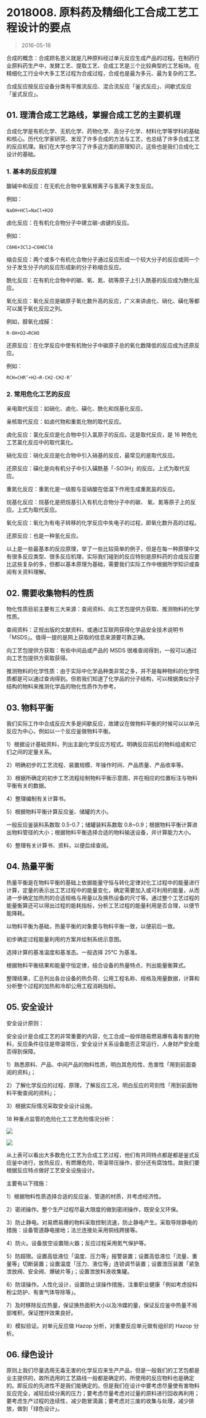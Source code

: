 # 2018008. 原料药及精细化工合成工艺工程设计的要点
> 2016-05-16

合成的概念：合成顾名思义就是几种原料经过单元反应生成产品的过程。在制药行业原料药生产中，发酵工艺、提取工艺、合成工艺是三个比较典型的工艺板块。在精细化工行业中大多工艺过程为合成过程，合成也是最为多元、最为复杂的工艺。

合成反应按反应设备分类有平推流反应、混合流反应「釜式反应」、间歇式反应「釜式反应」。
   
## 01. 理清合成工艺路线，掌握合成工艺的主要机理

合成化学是有机化学、无机化学、药物化学、高分子化学、材料化学等学科的基础和核心。历代化学家研究、发现了许多合成的方法与工艺，也总结了许多合成工艺的反应机理。我们在大学也学习了许多这方面的原理知识，这些也是我们合成化工设计的基础。

### 1. 基本的反应机理

酸碱中和反应：在无机化合物中氢氧根离子与氢离子发生反应。

例如：

	NaOH+HCl=NaCl+H2O

卤化反应：在有机化合物分子中建立碳-卤键的反应。

例如：

	C6H6+3Cl2→C6H6Cl6

缩合反应：两个或多个有机化合物分子通过反应形成一个较大分子的反应或同一个分子发生分子内的反应形成新的分子称缩合反应。

酰化反应：在有机化合物中的碳、氧、氮、硫等原子上引入酰基的反应成为酰化反应。

氧化反应：氧化反应是碳原子氧化数升高的反应，广义来讲卤化、硝化、磺化等都可以属于氧化反应之列。

例如，醇氧化成醛：

	R-OH+O2→RCHO

还原反应：在化学反应中使有机物分子中碳原子总的氧化数降低的反应成为还原反应。

例如：

	RCH=CHR’+H2→R-CH2-CH2-R’

### 2. 常用危化工艺的反应

亲电取代反应：如硝化、卤化、磺化、酰化和烷基化反应。

亲核取代反应：如卤代物和重氮化物的取代反应。

卤化反应：氯化反应是化合物中引入氯原子的反应。这是取代反应，是 16 种危化工艺氯化反应中的取代氯化。

硝化反应：硝化反应是化合物中引入硝基的反应，最常见的是取代反应。

还原反应：磺化是向有机分子中引入磺酰基「-SO3H」的反应。上式为取代反应。

重氮化反应：重氮化是一级胺与亚硝酸在低温下作用生成重氮盐的反应。

烷基化反应：烷基化是把烷基引入有机化合物分子中的碳、 氧、氮等原子上的反应。上式为取代反应。

氧化反应：氧化为有电子转移的化学反应中失电子的过程，即氧化数升高的过程。

还原反应：也是一种氢化反应。

以上是一些最基本的反应原理，举了一些比较简单的例子，但是在每一种原理中又有很多反应类型、很多反应机理，实际我们碰到的反应特别是原料药的合成反应要比这些复杂的多，但都以基本原理为基础，需要我们实际工作中根据所学知识或查阅有关资料理解。

## 02. 需要收集物料的性质

物化性质目前主要有三大来源：查阅资料、向工艺包提供方获取、推测物料的化学性质。

查阅资料：正规出版的文献资料，或通过互联网获得化学品安全技术说明书「MSDS」。值得一提的是网上获取的信息来源要可靠正确。

向工艺包提供方获取：有些中间品或产品的 MSDS 很难查阅得到，一般可以通过向工艺包提供方索取获得。

推测物料的化学性质：由于实际中化学品种类非常之多，并不是每种物料的化学性质都是可以通过查询得到。但若我们知道了化学品的分子结构，可以根据类似分子结构的物料来推测化学品的物化性质作为参考。

## 03. 物料平衡

我们实际工作中合成反应大多是间歇反应，故建议在做物料平衡的时候可以以单元反应为中心，例如以一个反应釜做物料平衡。

1）根据设计基础资料，列出主副化学反应方程式。明确反应前后的物料组成和它们之间的定量关系。

2）明确初步的工艺流程、装置规模、年操作时间、产品质量、产品收率等。

3）根据所确定的初步工艺流程绘制物料平衡示意图，并在相应的位置标注与物料平衡有关的数据。

4）整理编制有关计算书。

5）根据物料平衡计算反应釜、储罐的大小。

一般反应釜装料系数取 0.5-0.7；储罐装料系数取 0.8~0.9；根据物料平衡计算进出物料管径的大小；根据物料平衡选择合适的物料输送设备，并计算能力大小。

6）整理有关计算书、资料，以便后续查阅。

## 04. 热量平衡

热量平衡是在物料平衡的基础上依据能量守恒与转化定律对化工过程中的能量进行计算，定量的表示出工艺过程中的能量变化，确定需要加入或可利用的能量，从而进一步确定加热剂的合适规格与用量以及换热设备的尺寸等。通过整个工艺过程的能量衡算还可以得出过程的能耗指标，分析工艺过程的能量利用是否合理，以便节能降耗。

以物料平衡为基础，热量平衡的对象要与物料平衡一致，以便前后一致。

初步确定过程能量利用的方案并绘制系统示意图。

选择计算的基准温度和基准态。一般选择 25℃ 为基准。

根据物料平衡结果和能量守恒定律，结合设备的热量特点，列出能量衡算式。

整理结果，汇总列出各台设备的热负荷、公用工程名称、规格及用量数据，计算和分析整个过程的加热和冷却公用工程消耗指标。

## 05. 安全设计

安全设计原则：

安全设计是合成工艺的非常重要的内容，化工合成一般伴随易燃易爆有毒有害的物料，反应条件往往是带温带压，安全设计关系设备能否正常运行，人身财产安全能否得到保障。

1）熟悉原料、产品、中间产品的物料性质，明白其危险性、危害性「用到前面查阅的资料」；

2）了解化学反应的过程、原理，了解反应工况，明白反应的苛刻性「用到前面物料平衡查阅的资料」；

3）根据实际情况采取安全设计设施。

18 种重点监管的危险化工工艺危险情况分析：

![](https://raw.githubusercontent.com/dalong0514/selfstudy/master/图片链接/工程培训/2018020.PNG)

![](https://raw.githubusercontent.com/dalong0514/selfstudy/master/图片链接/工程培训/2018021.PNG)

从上表可以看出大多数危化工艺为合成工艺过程，他们有共同特点都是都是釜式反应釜中进行，放热反应，有燃爆危险，带温带压操作，部分还有腐蚀性。故我们要根据反应特点做好工艺安全设施设计。

主要有以下措施：

1）根据物料性质选择合适的反应釜、管道的材质，并考虑经济性。

2）密闭操作。整个生产过程尽最大限度的做到密闭操作，既安全又环保。

3）防止静电。对易燃易爆的物料采取控制流速，防止静电产生。采取导除静电的措施：设备管道静电接地；法兰连接处采用铜线跨接等。

4）防火。设备放空设置阻火器；反应过程采用氮气保护等。

5）防超限。设置高低液位「温度、压力等」报警装置；设置高低液位「流量、重量等」切断装置；设置温度「压力、液位等」连锁调节装置；设置泄压装置「紧急泄放阀、安全阀、爆破片等」；设置泄放料液收集罐。

6）防误操作。人性化设计，设置防止误操作措施，注重职业健康「例如考虑投料粉尘防护、有害气体导除等」。

7）及时移除反应热量，保证换热面积大小以及冷媒的量，保证反应釜中热量不局部堆积，保证搅拌效果良好。

8）模拟验证。对单元反应做 Hazop 分析，对重要反应单元做有组织的 Hazop 分析。

## 06. 绿色设计

原则上我们尽量选用无毒无害的化学反应来生产产品，但是一般我们的工艺包都是业主提供的，故所选用的工艺路线一般都是确定的，所使用的反应物料也是确定的。即反应的先进性不是我们能确定的。但是我们在设计中要考虑尽量使有害物料反应完全，减轻后续分离的压力；要考虑尽量考虑对过量的原料进行回收再利用；要考虑生产过程的连续性，减少跑冒滴漏；要考虑对三废的收集与处理，减少排放，做到「绿色设计」。



